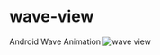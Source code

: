 # wave-view
Android Wave Animation
![wave view](https://raw.githubusercontent.com/ssynhtn/wave-view/master/device-2018-04-12-180529.png)